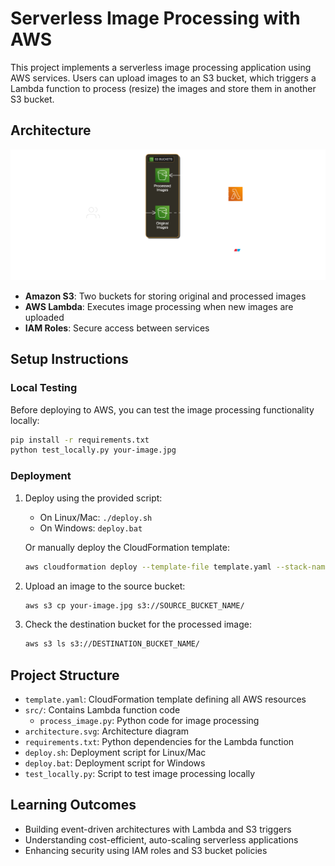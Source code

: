 # Serverless Image Processing with AWS

This project implements a serverless image processing application using AWS services. Users can upload images to an S3 bucket, which triggers a Lambda function to process (resize) the images and store them in another S3 bucket.

## Architecture

![Architecture Diagram](./diagram-1.png)



- **Amazon S3**: Two buckets for storing original and processed images
- **AWS Lambda**: Executes image processing when new images are uploaded
- **IAM Roles**: Secure access between services

## Setup Instructions

### Local Testing

Before deploying to AWS, you can test the image processing functionality locally:

```bash
pip install -r requirements.txt
python test_locally.py your-image.jpg
```

### Deployment

1. Deploy using the provided script:
   - On Linux/Mac: `./deploy.sh`
   - On Windows: `deploy.bat`

   Or manually deploy the CloudFormation template:
   ```bash
   aws cloudformation deploy --template-file template.yaml --stack-name image-processor --capabilities CAPABILITY_IAM
   ```

2. Upload an image to the source bucket:
   ```bash
   aws s3 cp your-image.jpg s3://SOURCE_BUCKET_NAME/
   ```

3. Check the destination bucket for the processed image:
   ```bash
   aws s3 ls s3://DESTINATION_BUCKET_NAME/
   ```

## Project Structure

- `template.yaml`: CloudFormation template defining all AWS resources
- `src/`: Contains Lambda function code
  - `process_image.py`: Python code for image processing
- `architecture.svg`: Architecture diagram
- `requirements.txt`: Python dependencies for the Lambda function
- `deploy.sh`: Deployment script for Linux/Mac
- `deploy.bat`: Deployment script for Windows
- `test_locally.py`: Script to test image processing locally

## Learning Outcomes

- Building event-driven architectures with Lambda and S3 triggers
- Understanding cost-efficient, auto-scaling serverless applications
- Enhancing security using IAM roles and S3 bucket policies